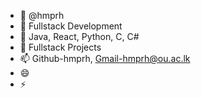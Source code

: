 - 👋 @hmprh
- 👀 Fullstack Development 
- 🌱 Java, React, Python, C, C#
- 💞️ Fullstack Projects
- 📫 Github-hmprh, Gmail-hmprh@ou.ac.lk 
- 😄  
- ⚡ 

<!---
hmprh/hmprh is a ✨ special ✨ repository because its `README.md` (this file) appears on your GitHub profile.
You can click the Preview link to take a look at your changes.
--->
